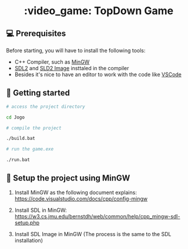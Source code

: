 ﻿<h1 align="center">:video_game: TopDown Game</h1>

## :computer: Prerequisites

Before starting, you will have to install the following tools:

- C++ Compiler, such as [MinGW](https://www.mingw-w64.org/)
- [SDL2](https://github.com/libsdl-org/SDL/releases/tag/release-2.26.5) and [SLD2 Image](https://www.libsdl.org/projects/SDL_image/release/) insttaled in the compiler
- Besides it's nice to have an editor to work with the code like [VSCode](https://code.visualstudio.com/)

## :game_die: Getting started

```bash
# access the project directory

cd Jogo

# compile the project

./build.bat

# run the game.exe

./run.bat

```

## :wrench: Setup the project using MinGW

1. Install MinGW as the following document explains: https://code.visualstudio.com/docs/cpp/config-mingw

2. Install SDL in MinGW: https://w3.cs.jmu.edu/bernstdh/web/common/help/cpp_mingw-sdl-setup.php

3. Install SDL Image in MinGW (The process is the same to the SDL installation)
